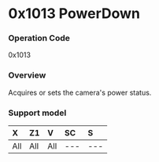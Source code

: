 # 0x1013 PowerDown

### Operation Code

0x1013

### Overview

Acquires or sets the camera's power status.

### Support model

| X | Z1 | V | SC | S |
|:--|:--|:--|:--|:--|
| All | All | All | --- | --- |
